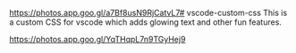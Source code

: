 https://photos.app.goo.gl/a7Bf8usN9RjCatvL7# vscode-custom-css
This is a custom CSS for vscode which adds glowing text and other fun features.

https://photos.app.goo.gl/YqTHqpL7n9TGyHej9

